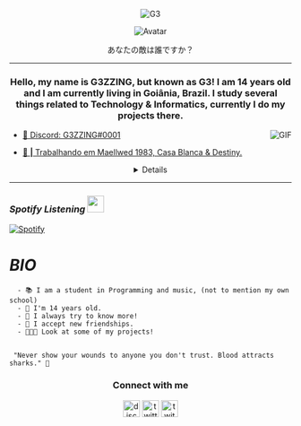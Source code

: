 <p align="center"> <img src="https://komarev.com/ghpvc/?username=G3ZZING&color=000001" alt="G3" /> </p>

<p align="center">
  <a>
<img src="https://media.discordapp.net/attachments/794199872927432706/805558606165835786/wallpaper.jpg?width=756&height=473" alt="Avatar" style="border-radius: 50%%;">
  </a><br>
</p>
<p align="center">あなたの敵は誰ですか？
</p>


---


<h3 align="center">Hello, my name is G3ZZING, but known as G3!  I am 14 years old and I am currently living in Goiânia, Brazil. I study several things related to Technology & Informatics, currently I do my projects there.</h3> <a href="https://youtu.be/dQw4w9WgXcQ?t=43" target="blank"><img align="right" alt="GIF" src="https://camo.githubusercontent.com/d7d9a52a0866ebbcf023e8cd12ed87ea17cfa979fc0634dc200c1996daa1c32a/68747470733a2f2f69312e77702e636f6d2f7777772e7a7570692d6e65772d6c61796f75742e6d7973746167696e67776562736974652e636f6d2f77702d636f6e74656e742f75706c6f6164732f323031372f30382f6769662d352e6769663f726573697a653d3530302532433238382673736c3d31" /> 


 - 🔖 Discord: G3ZZING#0001

 - 📝 **|** Trabalhando em Maellwed 1983, Casa Blanca & Destiny.

<details style='text-align: center;' align='center'>
  <summary> CLICK HERE </summary>
  <p style="text-align: center;"align="center">============================================================</p>
  <p style="text-align: center;"align="center"><p style="text-align: center;"align="center"><a href="https://github.com/G3ZZING"><img align="center" src="https://github-readme-stats.vercel.app/api?username=G3ZZING&show_icons=true&include_all_commits=true&show_icons=true&theme=tokyonight" alt="G3ZZING stats" /></a></p>
  <p style="text-align: center;"align="center"><a href="https://github.com/G3ZZING?tab=repositories"><img align="center" src="https://github-readme-stats.vercel.app/api/top-langs/?username=G3ZZING&layout=compact&show_icons=true&theme=tokyonight" /></a></p>
  <p style="text-align: center;"align="center">============================================================</p>
</details>


---


### *Spotify Listening <img src="https://cdn.discordapp.com/attachments/708003453351231560/792778317694107678/joao_musica.gif" height="30px" width="30px"/>*

[![Spotify](https://now-playing-codestackr.vercel.app/api/spotify-playing)](https://open.spotify.com/user/G3ZZING)


#                                                                    *BIO*

      - 📚 I am a student in Programming and music, (not to mention my own school)
      - 🌳 I'm 14 years old.
      - 🧪 I always try to know more!
      - 📁 I accept new friendships.
      - 👨🏻‍💻 Look at some of my projects!

     
     "Never show your wounds to anyone you don't trust. Blood attracts sharks." 💭
    



</p>
<h3 align="center">Connect with me</h3>
<p align="center">
<a href="/" target="blank"><img align="center" src="https://simpleicons.org/icons/discord.svg" alt="discord" height="30" width="30"/></a>
<a href="https://twitter.com/@not" target="blank"><img align="center" src="https://simpleicons.org/icons/twitter.svg" alt="twitter" height="30" width="30"/></a>
<a href="https://twitch.tv/yg3zzing" target="blank"><img align="center" src="https://simpleicons.org/icons/twitch.svg" alt="twitch" height="30" width="30"/></a>
  </p>
